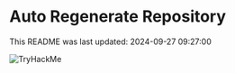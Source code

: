 # Auto Regenerate Repository

This README was last updated: 2024-09-27 09:27:00

 ![TryHackMe](https://tryhackme.com/badge/533634)